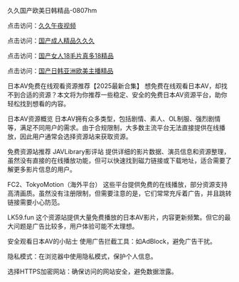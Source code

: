 久久国产欧美日韩精品-0807hm

点击访问：<a href="https://heiliaowzu4ur.pages.dev">久久午夜视频</a>

点击访问：<a href="https://bered.pages.dev/">国产成人精品久久久</a>

点击访问：<a href="https://gsd-agv.pages.dev/">国产女人18毛片真多18精品</a>

点击访问：<a href="https://heiliaozj3tjd.pages.dev">国产日韩亚洲欧美主播精品</a>

日本AV免费在线观看资源推荐【2025最新合集】
想免费在线观看日本AV，却找不到合适的资源？本文将为你推荐一些稳定、安全的免费日本AV资源平台，助你轻松找到想看的内容。

日本AV资源概览
日本AV拥有众多类型，包括剧情、素人、OL制服、强烈剧情等，满足不同用户的需求。由于合规限制，大多数主流平台无法直接提供在线播放，因此用户通常会选择资源站来获取资源。

免费资源站推荐
JAVLibrary影评站
提供详细的影片数据、演员信息和资源整理，虽然没有直接的在线播放功能，但可以快速找到磁力链接或下载地址，适合需要了解更多影片信息的用户。

FC2、TokyoMotion（海外平台）
这些平台提供免费的在线播放，部分资源支持高清画质。虽然没有注册限制，但需要注意的是，它们常常充斥着广告，并且跳转链接需要小心防范。

LK59.fun
这个资源站提供大量免费播放的日本AV影片，内容更新频繁。但它的最大问题是广告比较多，用户体验可能不太理想。

安全观看日本AV的小贴士
使用广告拦截工具：如AdBlock，避免广告干扰。

隐私模式：在浏览器中使用隐私模式，保护个人信息。

选择HTTPS加密网站：确保访问的网站安全，避免数据泄露。

<span style="display:none;">[Canonical link](https://github.com/mua246/85444 ）</span>
